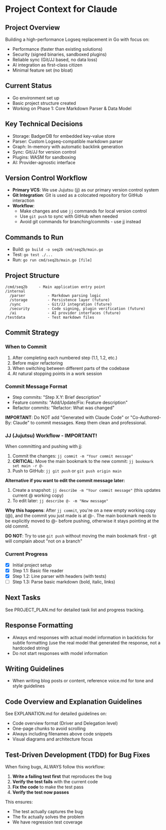 # Project Context for Claude

## Project Overview
Building a high-performance Logseq replacement in Go with focus on:
- Performance (faster than existing solutions)
- Security (signed binaries, sandboxed plugins)
- Reliable sync (Git/JJ based, no data loss)
- AI integration as first-class citizen
- Minimal feature set (no bloat)

## Current Status
- Go environment set up
- Basic project structure created
- Working on Phase 1: Core Markdown Parser & Data Model

## Key Technical Decisions
- Storage: BadgerDB for embedded key-value store
- Parser: Custom Logseq-compatible markdown parser
- Graph: In-memory with automatic backlink generation
- Sync: Git/JJ for version control
- Plugins: WASM for sandboxing
- AI: Provider-agnostic interface

## Version Control Workflow
- **Primary VCS**: We use Jujutsu (jj) as our primary version control system
- **Git Integration**: Git is used as a colocated repository for GitHub interaction
- **Workflow**: 
  - Make changes and use `jj` commands for local version control
  - Use `git push` to sync with GitHub when needed
  - Avoid git commands for branching/commits - use jj instead

## Commands to Run
- Build: `go build -o seq2b cmd/seq2b/main.go`
- Test: `go test ./...`
- Run: `go run cmd/seq2b/main.go [file]`

## Project Structure
```
/cmd/seq2b     - Main application entry point
/internal
  /parser          - Markdown parsing logic
  /storage         - Persistence layer (future)
  /sync            - Git/JJ integration (future)
  /security        - Code signing, plugin verification (future)
  /ai              - AI provider interfaces (future)
/testdata          - Test markdown files
```

## Commit Strategy

### When to Commit
1. After completing each numbered step (1.1, 1.2, etc.)
2. Before major refactoring
3. When switching between different parts of the codebase
4. At natural stopping points in a work session

### Commit Message Format
- Step commits: "Step X.Y: Brief description"
- Feature commits: "Add/Update/Fix: Feature description"
- Refactor commits: "Refactor: What was changed"

**IMPORTANT**: Do NOT add "Generated with Claude Code" or "Co-Authored-By: Claude" to commit messages. Keep them clean and professional.

### JJ (Jujutsu) Workflow - IMPORTANT!
When committing and pushing with jj:
1. Commit the changes: `jj commit -m "Your commit message"`
2. **CRITICAL**: Move the main bookmark to the new commit: `jj bookmark set main -r @-`
3. Push to GitHub: `jj git push` or `git push origin main`

**Alternative if you want to edit the commit message later:**
1. Create a snapshot: `jj describe -m "Your commit message"` (this updates current @ working copy)
2. To edit later: `jj describe @- -m "New message"`

**Why this happens**: After `jj commit`, you're on a new empty working copy (@), and the commit you just made is at @-. The main bookmark needs to be explicitly moved to @- before pushing, otherwise it stays pointing at the old commit.

**DO NOT**: Try to use `git push` without moving the main bookmark first - git will complain about "not on a branch"

### Current Progress
- [x] Initial project setup
- [x] Step 1.1: Basic file reader
- [x] Step 1.2: Line parser with headers (with tests)
- [ ] Step 1.3: Parse basic markdown (bold, italic, links)

## Next Tasks
See PROJECT_PLAN.md for detailed task list and progress tracking.

## Response Formatting
- Always end responses with actual model information in backticks for subtle formatting (use the real model that generated the response, not a hardcoded string)
- Do not start responses with model information

## Writing Guidelines
- When writing blog posts or content, reference voice.md for tone and style guidelines

## Code Overview and Explanation Guidelines
See EXPLANATION.md for detailed guidelines on:
- Code overview format (Driver and Delegation level)
- One-page chunks to avoid scrolling
- Always including filenames above code snippets
- Visual diagrams and architecture focus

## Test-Driven Development (TDD) for Bug Fixes
When fixing bugs, ALWAYS follow this workflow:
1. **Write a failing test first** that reproduces the bug
2. **Verify the test fails** with the current code
3. **Fix the code** to make the test pass
4. **Verify the test now passes**

This ensures:
- The test actually captures the bug
- The fix actually solves the problem
- We have regression test coverage